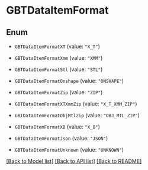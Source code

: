 # GBTDataItemFormat

## Enum


* `GBTDataItemFormatXT` (value: `"X_T"`)

* `GBTDataItemFormatXmm` (value: `"XMM"`)

* `GBTDataItemFormatStl` (value: `"STL"`)

* `GBTDataItemFormatOnshape` (value: `"ONSHAPE"`)

* `GBTDataItemFormatZip` (value: `"ZIP"`)

* `GBTDataItemFormatXTXmmZip` (value: `"X_T_XMM_ZIP"`)

* `GBTDataItemFormatObjMtlZip` (value: `"OBJ_MTL_ZIP"`)

* `GBTDataItemFormatXB` (value: `"X_B"`)

* `GBTDataItemFormatJson` (value: `"JSON"`)

* `GBTDataItemFormatUnknown` (value: `"UNKNOWN"`)


[[Back to Model list]](../README.md#documentation-for-models) [[Back to API list]](../README.md#documentation-for-api-endpoints) [[Back to README]](../README.md)


